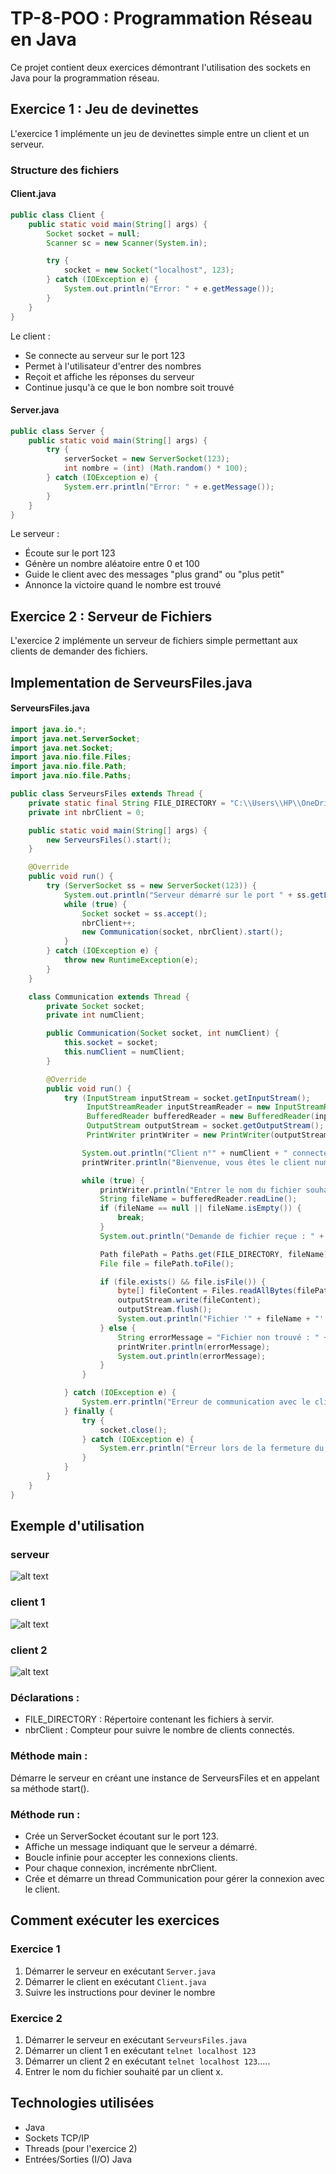 # TP-8-POO : Programmation Réseau en Java

Ce projet contient deux exercices démontrant l'utilisation des sockets en Java pour la programmation réseau.

## Exercice 1 : Jeu de devinettes

L'exercice 1 implémente un jeu de devinettes simple entre un client et un serveur.

### Structure des fichiers

#### Client.java
```java
public class Client {
    public static void main(String[] args) {
        Socket socket = null;
        Scanner sc = new Scanner(System.in);

        try {
            socket = new Socket("localhost", 123);
        } catch (IOException e) {
            System.out.println("Error: " + e.getMessage());
        }
    }
}
```

Le client :
- Se connecte au serveur sur le port 123
- Permet à l'utilisateur d'entrer des nombres
- Reçoit et affiche les réponses du serveur
- Continue jusqu'à ce que le bon nombre soit trouvé

#### Server.java
```java
public class Server {
    public static void main(String[] args) {
        try {
            serverSocket = new ServerSocket(123);
            int nombre = (int) (Math.random() * 100);
        } catch (IOException e) {
            System.err.println("Error: " + e.getMessage());
        }
    }
}
```

Le serveur :
- Écoute sur le port 123
- Génère un nombre aléatoire entre 0 et 100
- Guide le client avec des messages "plus grand" ou "plus petit"
- Annonce la victoire quand le nombre est trouvé

## Exercice 2 : Serveur de Fichiers

L'exercice 2 implémente un serveur de fichiers simple permettant aux clients de demander des fichiers.

## Implementation de ServeursFiles.java

#### ServeursFiles.java
```java
import java.io.*;
import java.net.ServerSocket;
import java.net.Socket;
import java.nio.file.Files;
import java.nio.file.Path;
import java.nio.file.Paths;

public class ServeursFiles extends Thread {
    private static final String FILE_DIRECTORY = "C:\\Users\\HP\\OneDrive\\Bureau\\test\\TP-8-POO\\EXO2\\src\\main\\java\\Files";
    private int nbrClient = 0;

    public static void main(String[] args) {
        new ServeursFiles().start();
    }

    @Override
    public void run() {
        try (ServerSocket ss = new ServerSocket(123)) {
            System.out.println("Serveur démarré sur le port " + ss.getLocalPort());
            while (true) {
                Socket socket = ss.accept();
                nbrClient++;
                new Communication(socket, nbrClient).start();
            }
        } catch (IOException e) {
            throw new RuntimeException(e);
        }
    }

    class Communication extends Thread {
        private Socket socket;
        private int numClient;

        public Communication(Socket socket, int numClient) {
            this.socket = socket;
            this.numClient = numClient;
        }

        @Override
        public void run() {
            try (InputStream inputStream = socket.getInputStream();
                 InputStreamReader inputStreamReader = new InputStreamReader(inputStream);
                 BufferedReader bufferedReader = new BufferedReader(inputStreamReader);
                 OutputStream outputStream = socket.getOutputStream();
                 PrintWriter printWriter = new PrintWriter(outputStream, true)) {

                System.out.println("Client n°" + numClient + " connecté. IP = " + socket.getRemoteSocketAddress());
                printWriter.println("Bienvenue, vous êtes le client numéro " + numClient + " ayant l'adresse IP : " + socket.getRemoteSocketAddress());

                while (true) {
                    printWriter.println("Entrer le nom du fichier souhaité : ");
                    String fileName = bufferedReader.readLine();
                    if (fileName == null || fileName.isEmpty()) {
                        break;
                    }
                    System.out.println("Demande de fichier reçue : " + fileName);

                    Path filePath = Paths.get(FILE_DIRECTORY, fileName);
                    File file = filePath.toFile();

                    if (file.exists() && file.isFile()) {
                        byte[] fileContent = Files.readAllBytes(filePath);
                        outputStream.write(fileContent);
                        outputStream.flush();
                        System.out.println("Fichier '" + fileName + "' envoyé au client.");
                    } else {
                        String errorMessage = "Fichier non trouvé : " + fileName;
                        printWriter.println(errorMessage);
                        System.out.println(errorMessage);
                    }
                }

            } catch (IOException e) {
                System.err.println("Erreur de communication avec le client n°" + numClient + ": " + e.getMessage());
            } finally {
                try {
                    socket.close();
                } catch (IOException e) {
                    System.err.println("Erreur lors de la fermeture du socket pour le client n°" + numClient + ": " + e.getMessage());
                }
            }
        }
    }
}

```

## Exemple d'utilisation
### serveur
![alt text](image.png)
### client 1
![alt text](image-1.png)
### client 2
![alt text](image-2.png)
### Déclarations :

- FILE_DIRECTORY : Répertoire contenant les fichiers à servir.
- nbrClient : Compteur pour suivre le nombre de clients connectés.

### Méthode main :

Démarre le serveur en créant une instance de ServeursFiles et en appelant sa méthode start().

### Méthode run :

- Crée un ServerSocket écoutant sur le port 123.
- Affiche un message indiquant que le serveur a démarré.
- Boucle infinie pour accepter les connexions clients.
- Pour chaque connexion, incrémente nbrClient.
- Crée et démarre un thread Communication pour gérer la connexion avec le client.

## Comment exécuter les exercices

### Exercice 1
1. Démarrer le serveur en exécutant `Server.java`
2. Démarrer le client en exécutant `Client.java`
3. Suivre les instructions pour deviner le nombre

### Exercice 2
1. Démarrer le serveur en exécutant `ServeursFiles.java`
2. Démarrer un client 1 en exécutant `telnet localhost 123`
3. Démarrer un client 2 en exécutant `telnet localhost 123`.....
4. Entrer le nom du fichier souhaité par un client x.

## Technologies utilisées
- Java
- Sockets TCP/IP
- Threads (pour l'exercice 2)
- Entrées/Sorties (I/O) Java
